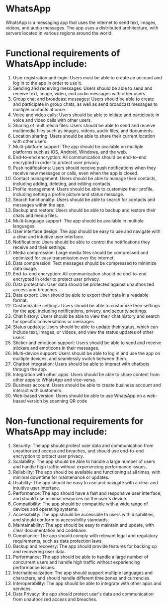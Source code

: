 # WhatsApp 
WhatsApp is a messaging app that uses the internet to send text, images, videos, and audio messages. The app uses a distributed architecture, with servers located in various regions around the world.

# Functional requirements of WhatsApp include:

1. User registration and login: Users must be able to create an account and log in to the app in order to use it.
2. Sending and receiving messages: Users should be able to send and receive text, image, video, and audio messages with other users.
3. Group chat and broadcast messages: Users should be able to create and participate in group chats, as well as send broadcast messages to multiple contacts at once.
4. Voice and video calls: Users should be able to initiate and participate in voice and video calls with other users.
5. Sharing of multimedia files: Users should be able to send and receive multimedia files such as images, videos, audio files, and documents.
6. Location sharing: Users should be able to share their current location with other users.
7. Multi-platform support: The app should be available on multiple platforms such as iOS, Android, Windows, and the web.
8. End-to-end encryption: All communication should be end-to-end encrypted in order to protect user privacy.
9. Push notifications: Users should receive push notifications when they receive new messages or calls, even when the app is closed.
10. Contact management: Users should be able to manage their contacts, including adding, deleting, and editing contacts.
11. Profile management: Users should be able to customize their profile, including setting a profile picture and status message.
12. Search functionality: Users should be able to search for contacts and messages within the app.
13. Backup and restore: Users should be able to backup and restore their chats and media files.
14. Multi-language support: The app should be available in multiple languages.
15. User interface design: The app should be easy to use and navigate with a clear and intuitive user interface.
16. Notifications: Users should be able to control the notifications they receive and their settings.
17. Media compression: Large media files should be compressed and optimized for easy transmission over the internet.
18. Data compression: Text messages should be compressed to minimize data usage.
19. End-to-end encryption: All communication should be end-to-end encrypted in order to protect user privacy.
20. Data protection: User data should be protected against unauthorized access and breaches.
21. Data export: User should be able to export their data in a readable format.
22. Customizable settings: Users should be able to customize their settings for the app, including notifications, privacy, and security settings.
23. Chat history: Users should be able to view their chat history and search for specific conversations or messages.
24. Status updates: Users should be able to update their status, which can include text, images, or videos, and view the status updates of other users.
25. Sticker and emoticon support: Users should be able to send and receive stickers and emoticons in their messages.
26. Multi-device support: Users should be able to log in and use the app on multiple devices, and seamlessly switch between them.
27. Chatbot integration: Users should be able to interact with chatbots through the app.
28. Integration with other apps: Users should be able to share content from other apps to WhatsApp and vice-versa.
29. Business account: Users should be able to create business account and interact with customers.
30. Web-based version: Users should be able to use WhatsApp on a web-based version by scanning QR code

# Non-functional requirements for WhatsApp may include:

1. Security: The app should protect user data and communication from unauthorized access and breaches, and should use end-to-end encryption to protect user privacy.
2. Scalability: The app should be able to handle a large number of users and handle high traffic without experiencing performance issues.
3. Reliability: The app should be available and functioning at all times, with minimal downtime for maintenance or updates.
4. Usability: The app should be easy to use and navigate with a clear and intuitive user interface.
5. Performance: The app should have a fast and responsive user interface, and should use minimal resources on the user's device.
6. Compatibility: The app should be compatible with a wide range of devices and operating systems.
7. Accessibility: The app should be accessible to users with disabilities, and should conform to accessibility standards.
8. Maintainability: The app should be easy to maintain and update, with clear documentation and codebase.
9. Compliance: The app should comply with relevant legal and regulatory requirements, such as data protection laws.
10. Backup and recovery: The app should provide features for backing up and recovering user data.
11. Performance: The app should be able to handle a large number of concurrent users and handle high traffic without experiencing performance issues.
12. Internationalization: The app should support multiple languages and characters, and should handle different time zones and currencies.
13. Interoperability: The app should be able to integrate with other apps and services.
14. Data Privacy: the app should protect user's data and communication from unauthorized access and breaches.
